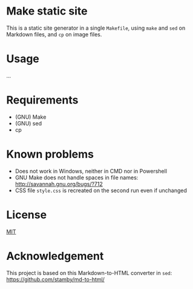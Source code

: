 # Make static site

This is a static site generator in a single `Makefile`, using `make` and `sed` on Markdown files, and `cp` on image files.

# Usage

...

# Requirements

* (GNU) Make
* (GNU) sed
* cp

# Known problems

* Does not work in Windows, neither in CMD nor in Powershell
* GNU Make does not handle spaces in file names: http://savannah.gnu.org/bugs/?712
* CSS file `style.css` is recreated on the second run even if unchanged

# License

[MIT](LICENSE)

# Acknowledgement

This project is based on this Markdown-to-HTML converter in `sed`: https://github.com/stamby/md-to-html/
